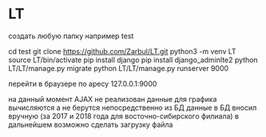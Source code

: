 # LT
создать любую папку например test

cd test
git clone https://github.com/Zarbul/LT.git
python3 -m venv LT
source LT/bin/activate
pip install django
pip install django_adminlte2
python LT/LT/manage.py migrate
python LT/LT/manage.py runserver 9000

перейти в браузере по аресу 127.0.0.1:9000

на данный момент AJAX не реализован
данные для графика вычисляются а не берутся непосредственно из БД
данные в БД вносил вручную (за 2017 и 2018 года для восточно-сибирского филиала) в дальнейшем возможно сделать загрузку файла